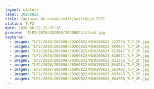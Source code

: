 ```yaml
---
layout: capture
label: 20200822
title: Capturas da esta&ccedil;&atilde;o TLP2
station: TLP2
date: 2020-08-22 22:37:28
preview:  TLP2/2020/202008/20200822/stack.jpg
capturas:
  - imagem: TLP2/2020/202008/20200822/M20200822_223728_TLP_2P.jpg
  - imagem: TLP2/2020/202008/20200822/M20200823_004034_TLP_2P.jpg
  - imagem: TLP2/2020/202008/20200822/M20200823_012847_TLP_2P.jpg
  - imagem: TLP2/2020/202008/20200822/M20200823_020624_TLP_2P.jpg
  - imagem: TLP2/2020/202008/20200822/M20200823_031336_TLP_2P.jpg
  - imagem: TLP2/2020/202008/20200822/M20200823_054214_TLP_2P.jpg
  - imagem: TLP2/2020/202008/20200822/M20200823_062402_TLP_2P.jpg
  - imagem: TLP2/2020/202008/20200822/M20200823_063926_TLP_2P.jpg
  - imagem: TLP2/2020/202008/20200822/M20200823_064708_TLP_2P.jpg
---
```


